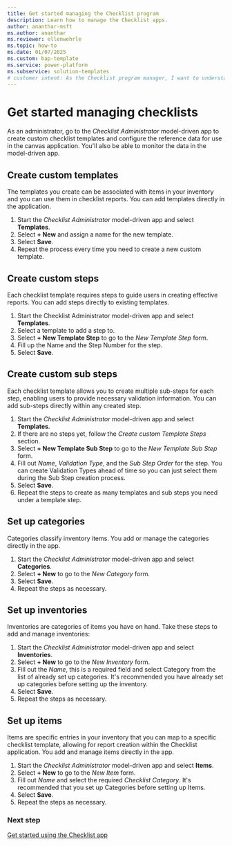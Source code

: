 ```yaml
---
title: Get started managing the Checklist program
description: Learn how to manage the Checklist apps.
author: ananthar-msft
ms.author: ananthar
ms.reviewer: ellenwehrle
ms.topic: how-to
ms.date: 01/07/2025
ms.custom: bap-template
ms.service: power-platform
ms.subservice: solution-templates
# customer intent: As the Checklist program manager, I want to understand how to manage and maintain the Checklist template for Power Platform.
---
```

# Get started managing checklists

As an administrator, go to the *Checklist Administrator* model-driven app to create custom checklist templates and configure the reference data for use in the canvas application. You'll also be able to monitor the data in the model-driven app.

## Create custom templates

The templates you create can be associated with items in your inventory and you can use them in checklist reports. You can add templates directly in the application.

1. Start the *Checklist Administrator* model-driven app and select **Templates**.
1. Select **+ New** and assign a name for the new template.
1. Select **Save**.
1. Repeat the process every time you need to create a new custom template.

## Create custom steps

Each checklist template requires steps to guide users in creating effective reports. You can add steps directly to existing templates.

1. Start the Checklist Administrator model-driven app and select **Templates**.
1. Select a template to add a step to.
1. Select **+ New Template Step** to go to the *New Template Step* form.
1. Fill up the Name and the Step Number for the step.
1. Select **Save**.

## Create custom sub steps

Each checklist template allows you to create multiple sub-steps for each step, enabling users to provide necessary validation information. You can add sub-steps directly within any created step.

1. Start the *Checklist Administrator* model-driven app and select **Templates**.
1. If there are no steps yet, follow the *Create custom Template Steps* section.
1. Select **+ New Template Sub Step** to go to the *New Template Sub Step* form.
1. Fill out *Name*, *Validation Type*, and the *Sub Step Order* for the step. You can create Validation Types ahead of time so you can just select them during the Sub Step creation process.
1. Select **Save**.
1. Repeat the steps to create as many templates and sub steps you need under a template step.

## Set up categories

Categories classify inventory items. You add or manage the categories directly in the app.

1. Start the *Checklist Administrator* model-driven app and select **Categories**.
1. Select **+ New** to go to the *New Category* form.
1. Select **Save**.
1. Repeat the steps as necessary.

## Set up inventories

Inventories are categories of items you have on hand. Take these steps to add and manage inventories:

1. Start the *Checklist Administrator* model-driven app and select **Inventories**.
1. Select **+ New** to go to the *New Inventory* form.
1. Fill out the *Name*, this is a required field and select Category from the list of already set up categories. It's recommended you have already set up categories before setting up the inventory.
1. Select **Save**.
1. Repeat the steps as necessary.

## Set up items

Items are specific entries in your inventory that you can map to a specific checklist template, allowing for report creation within the Checklist application. You add and manage items directly in the app.

1. Start the *Checklist Administrator* model-driven app and select **Items**.
1. Select **+ New** to go to the *New Item* form.
1. Fill out *Name* and select the required *Checklist Category*. It's recommended that you set up Categories before setting up Items.
1. Select **Save**.
1. Repeat the steps as necessary.

### Next step

[Get started using the Checklist app](use.md)
